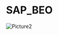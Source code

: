 # SAP_BEO

![Picture2](https://github.com/user-attachments/assets/fa9b280f-0a11-40ae-85f1-0df331b4a13c)
